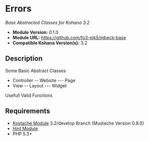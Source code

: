# Errors

*Base Abstracted Classes for Kohana 3.2*

- **Module Version:** 0.1.0
- **Module URL:** <https://github.com/fo3-nik5/mbeck-base>
- **Compatible Kohana Version(s):** 3.2

## Description

Some Basic Abstract Classes
- Controller
-- Website
--- Page
- View
-- Layout
--- Widget

Usefull Valid Functions

## Requirements

- [Kostache Module](https://github.com/fo3-nik5/KOstache) 3.2/develop Branch (Mustache Version 0.8.0)
- [Hint Module](https://github.com/fo3-nik5/kohana-hint)
- PHP 5.3+
